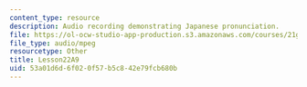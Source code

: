 ```yaml
---
content_type: resource
description: Audio recording demonstrating Japanese pronunciation.
file: https://ol-ocw-studio-app-production.s3.amazonaws.com/courses/21g-504-japanese-iv-spring-2009/53a01d6d6f020f57b5c842e79fcb680b_Lesson22A9.mp3
file_type: audio/mpeg
resourcetype: Other
title: Lesson22A9
uid: 53a01d6d-6f02-0f57-b5c8-42e79fcb680b
---
```

